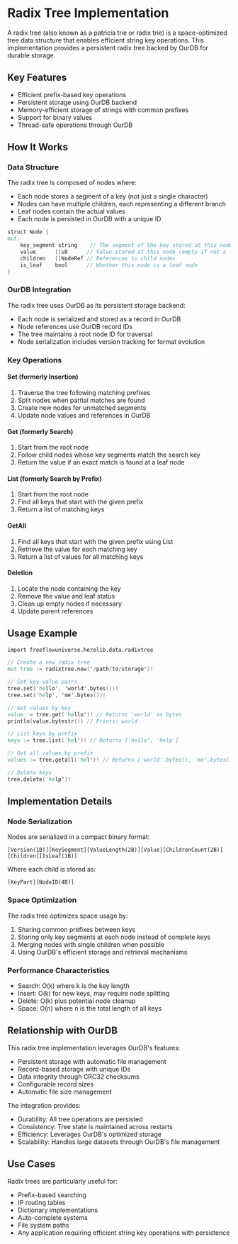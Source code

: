 # Radix Tree Implementation

A radix tree (also known as a patricia trie or radix trie) is a space-optimized tree data structure that enables efficient string key operations. This implementation provides a persistent radix tree backed by OurDB for durable storage.

## Key Features

- Efficient prefix-based key operations
- Persistent storage using OurDB backend
- Memory-efficient storage of strings with common prefixes
- Support for binary values
- Thread-safe operations through OurDB

## How It Works

### Data Structure

The radix tree is composed of nodes where:
- Each node stores a segment of a key (not just a single character)
- Nodes can have multiple children, each representing a different branch
- Leaf nodes contain the actual values
- Each node is persisted in OurDB with a unique ID

```v
struct Node {
mut:
    key_segment string    // The segment of the key stored at this node
    value      []u8      // Value stored at this node (empty if not a leaf)
    children   []NodeRef // References to child nodes
    is_leaf    bool      // Whether this node is a leaf node
}
```

### OurDB Integration

The radix tree uses OurDB as its persistent storage backend:
- Each node is serialized and stored as a record in OurDB
- Node references use OurDB record IDs
- The tree maintains a root node ID for traversal
- Node serialization includes version tracking for format evolution

### Key Operations

#### Set (formerly Insertion)
1. Traverse the tree following matching prefixes
2. Split nodes when partial matches are found
3. Create new nodes for unmatched segments
4. Update node values and references in OurDB

#### Get (formerly Search)
1. Start from the root node
2. Follow child nodes whose key segments match the search key
3. Return the value if an exact match is found at a leaf node

#### List (formerly Search by Prefix)
1. Start from the root node
2. Find all keys that start with the given prefix
3. Return a list of matching keys

#### GetAll
1. Find all keys that start with the given prefix using List
2. Retrieve the value for each matching key
3. Return a list of values for all matching keys

#### Deletion
1. Locate the node containing the key
2. Remove the value and leaf status
3. Clean up empty nodes if necessary
4. Update parent references

## Usage Example

```v
import freeflowuniverse.herolib.data.radixtree

// Create a new radix tree
mut tree := radixtree.new('/path/to/storage')!

// Set key-value pairs
tree.set('hello', 'world'.bytes())!
tree.set('help', 'me'.bytes())!

// Get values by key
value := tree.get('hello')! // Returns 'world' as bytes
println(value.bytestr()) // Prints: world

// List keys by prefix
keys := tree.list('hel')! // Returns ['hello', 'help']

// Get all values by prefix
values := tree.getall('hel')! // Returns ['world'.bytes(), 'me'.bytes()]

// Delete keys
tree.delete('help')!
```

## Implementation Details

### Node Serialization

Nodes are serialized in a compact binary format:
```
[Version(1B)][KeySegment][ValueLength(2B)][Value][ChildrenCount(2B)][Children][IsLeaf(1B)]
```

Where each child is stored as:
```
[KeyPart][NodeID(4B)]
```

### Space Optimization

The radix tree optimizes space usage by:
1. Sharing common prefixes between keys
2. Storing only key segments at each node instead of complete keys
3. Merging nodes with single children when possible
4. Using OurDB's efficient storage and retrieval mechanisms

### Performance Characteristics

- Search: O(k) where k is the key length
- Insert: O(k) for new keys, may require node splitting
- Delete: O(k) plus potential node cleanup
- Space: O(n) where n is the total length of all keys

## Relationship with OurDB

This radix tree implementation leverages OurDB's features:
- Persistent storage with automatic file management
- Record-based storage with unique IDs
- Data integrity through CRC32 checksums
- Configurable record sizes
- Automatic file size management

The integration provides:
- Durability: All tree operations are persisted
- Consistency: Tree state is maintained across restarts
- Efficiency: Leverages OurDB's optimized storage
- Scalability: Handles large datasets through OurDB's file management

## Use Cases

Radix trees are particularly useful for:
- Prefix-based searching
- IP routing tables
- Dictionary implementations
- Auto-complete systems
- File system paths
- Any application requiring efficient string key operations with persistence

